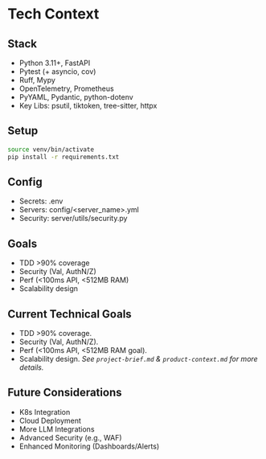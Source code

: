 # Tech Context

## Stack
- Python 3.11+, FastAPI
- Pytest (+ asyncio, cov)
- Ruff, Mypy
- OpenTelemetry, Prometheus
- PyYAML, Pydantic, python-dotenv
- Key Libs: psutil, tiktoken, tree-sitter, httpx

## Setup
```bash
source venv/bin/activate
pip install -r requirements.txt
```

## Config
- Secrets: .env
- Servers: config/<server_name>.yml
- Security: server/utils/security.py

## Goals
- TDD >90% coverage
- Security (Val, AuthN/Z)
- Perf (<100ms API, <512MB RAM)
- Scalability design

## Current Technical Goals
- TDD >90% coverage.
- Security (Val, AuthN/Z).
- Perf (<100ms API, <512MB RAM goal).
- Scalability design.
*See `project-brief.md` & `product-context.md` for more details.*

## Future Considerations
- K8s Integration
- Cloud Deployment
- More LLM Integrations
- Advanced Security (e.g., WAF)
- Enhanced Monitoring (Dashboards/Alerts)